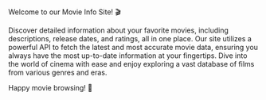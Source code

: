 Welcome to our Movie Info Site! 🎬

Discover detailed information about your favorite movies, including descriptions, release dates, and ratings, all in one place. Our site utilizes a powerful API to fetch the latest and most accurate movie data, ensuring you always have the most up-to-date information at your fingertips. Dive into the world of cinema with ease and enjoy exploring a vast database of films from various genres and eras.

Happy movie browsing! 🍿
